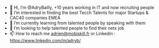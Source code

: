 - 👋 Hi, I’m @AdryBailly, +10 years working in IT and now recruiting people
- 👀 I’m interested in finding the best Tecch Talents for major Startups & CAC40 companies EMEA
- 🌱 I’m currently learning from talented people by speaking with them
- 💞️ I’m looking to help talented people to find their netx job
- 📫 How to reach me adrien@mobiskill.fr or Linkedin : https://www.linkedin.com/in/adryb/
